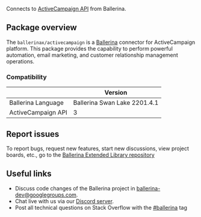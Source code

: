 Connects to [ActiveCampaign API](https://developers.activecampaign.com/reference/overview) from Ballerina.

## Package overview
The `ballerinax/activecampaign` is a [Ballerina](https://ballerina.io/) connector for ActiveCampaign platform. This package provides the capability to perform powerful automation, email marketing, and customer relationship management operations.

### Compatibility
|                        | Version                        |
|------------------------|--------------------------------|
| Ballerina Language     | Ballerina Swan Lake 2201.4.1   | 
| ActiveCampaign API     | 3                              |

## Report issues
To report bugs, request new features, start new discussions, view project boards, etc., go to the [Ballerina Extended Library repository](https://github.com/ballerina-platform/ballerina-extended-library)

## Useful links
- Discuss code changes of the Ballerina project in [ballerina-dev@googlegroups.com](mailto:ballerina-dev@googlegroups.com).
- Chat live with us via our [Discord server](https://discord.gg/ballerinalang).
- Post all technical questions on Stack Overflow with the [#ballerina](https://stackoverflow.com/questions/tagged/ballerina) tag
